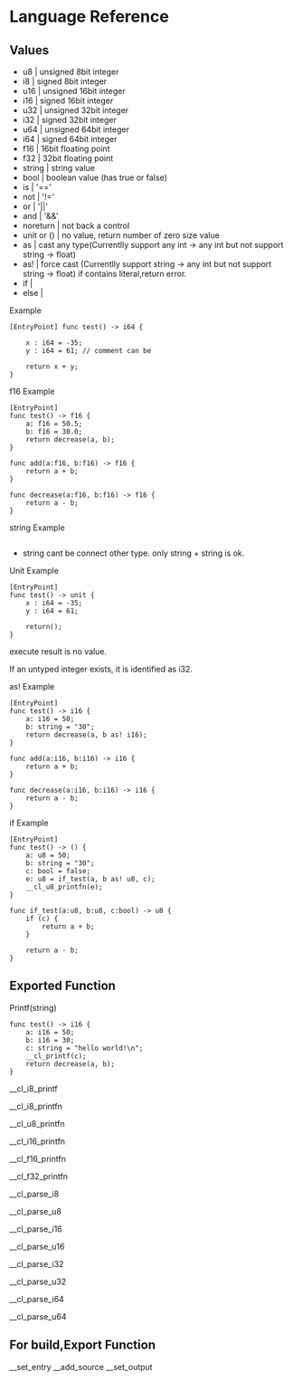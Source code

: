 # Language Reference

## Values

- u8          | unsigned 8bit integer
- i8          | signed 8bit integer
- u16         | unsigned 16bit integer
- i16         | signed 16bit integer
- u32         | unsigned 32bit integer
- i32         | signed 32bit integer
- u64         | unsigned 64bit integer
- i64         | signed 64bit integer
- f16         | 16bit floating point
- f32         | 32bit floating point
- string      | string value
- bool        | boolean value (has true or false)
- is          | '=='
- not         | '!='
- or          | '||'
- and         | '&&'
- noreturn    | not back a control
- unit or ()  | no value, return number of zero size value
- as          | cast any type(Currentlly support any int -> any int but not support string -> float)
- as!         | force cast (Currentlly support string -> any int but not support string -> float) if contains literal,return error.
- if          | 
- else        | 

Example

```
[EntryPoint] func test() -> i64 {    

    x : i64 = -35;     
    y : i64 = 61; // comment can be
    
    return x + y;
}
```

f16 Example

```
[EntryPoint]
func test() -> f16 {
    a: f16 = 50.5;
    b: f16 = 30.0;
    return decrease(a, b);
}

func add(a:f16, b:f16) -> f16 {
    return a + b;
}

func decrease(a:f16, b:f16) -> f16 {
    return a - b;
}
```

string Example
```
```

* string cant be connect other type. only string + string is ok.

Unit Example

``` 
[EntryPoint] 
func test() -> unit {
    x : i64 = -35;
    y : i64 = 61;
    
    return();
}
```
execute result is no value.

If an untyped integer exists, it is identified as i32.

as! Example

```
[EntryPoint]
func test() -> i16 {
    a: i16 = 50;
    b: string = "30";
    return decrease(a, b as! i16);
}

func add(a:i16, b:i16) -> i16 {
    return a + b;
}

func decrease(a:i16, b:i16) -> i16 {
    return a - b;
}
```

if Example
```
[EntryPoint]
func test() -> () {
    a: u8 = 50;
    b: string = "30";
	c: bool = false;
    e: u8 = if_test(a, b as! u8, c);
	__cl_u8_printfn(e);
}

func if_test(a:u8, b:u8, c:bool) -> u8 {
    if (c) {
		return a + b;
	}
	
	return a - b;
}
```

## Exported Function

Printf(string)
```
func test() -> i16 {
    a: i16 = 50;
    b: i16 = 30;
	c: string = "hello world!\n";
	__cl_printf(c);
    return decrease(a, b);
}
```

__cl_i8_printf

__cl_i8_printfn

__cl_u8_printfn

__cl_i16_printfn

__cl_f16_printfn

__cl_f32_printfn

__cl_parse_i8

__cl_parse_u8

__cl_parse_i16

__cl_parse_u16

__cl_parse_i32

__cl_parse_u32

__cl_parse_i64

__cl_parse_u64

## For build,Export Function

__set_entry
__add_source
__set_output
